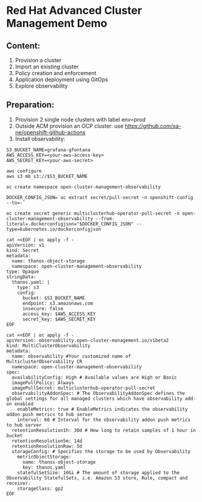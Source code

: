 # Red Hat Advanced Cluster Management Demo

## Content:

1. Provision a cluster
2. Import an existing cluster
3. Policy creation and enforcement
4. Application deployment using GitOps
5. Explore observability

## Preparation:

1. Provision 2 single node clusters with label env=prod
2. Outside ACM provision an OCP cluster: use https://github.com/sa-ne/openshift-github-actions
3. Install observability:

```
S3_BUCKET_NAME=grafana-gfontana
AWS_ACCESS_KEY=<your-aws-access-key>
AWS_SECRET_KEY=<your-aws-secret>

aws configure
aws s3 mb s3://$S3_BUCKET_NAME

oc create namespace open-cluster-management-observability

DOCKER_CONFIG_JSON=`oc extract secret/pull-secret -n openshift-config --to=-`

oc create secret generic multiclusterhub-operator-pull-secret -n open-cluster-management-observability --from-literal=.dockerconfigjson="$DOCKER_CONFIG_JSON" --type=kubernetes.io/dockerconfigjson

cat <<EOF | oc apply -f - 
apiVersion: v1
kind: Secret
metadata:
  name: thanos-object-storage
  namespace: open-cluster-management-observability
type: Opaque
stringData:
  thanos.yaml: |
    type: s3
    config:
      bucket: $S3_BUCKET_NAME
      endpoint: s3.amazonaws.com
      insecure: false
      access_key: $AWS_ACCESS_KEY
      secret_key: $AWS_SECRET_KEY
EOF

cat <<EOF | oc apply -f -
apiVersion: observability.open-cluster-management.io/v1beta2
kind: MultiClusterObservability
metadata:
  name: observability #Your customized name of MulticlusterObservability CR
  namespace: open-cluster-management-observability
spec:
  availabilityConfig: High # Available values are High or Basic
  imagePullPolicy: Always
  imagePullSecret: multiclusterhub-operator-pull-secret
  observabilityAddonSpec: # The ObservabilityAddonSpec defines the global settings for all managed clusters which have observability add-on enabled
    enableMetrics: true # EnableMetrics indicates the observability addon push metrics to hub server
    interval: 60 # Interval for the observability addon push metrics to hub server
  retentionResolution1h: 30d # How long to retain samples of 1 hour in bucket
  retentionResolution5m: 14d
  retentionResolutionRaw: 5d
  storageConfig: # Specifies the storage to be used by Observability
    metricObjectStorage:
      name: thanos-object-storage
      key: thanos.yaml
    statefulSetSize: 10Gi # The amount of storage applied to the Observability StatefulSets, i.e. Amazon S3 store, Rule, compact and receiver.
    storageClass: gp2
EOF
```